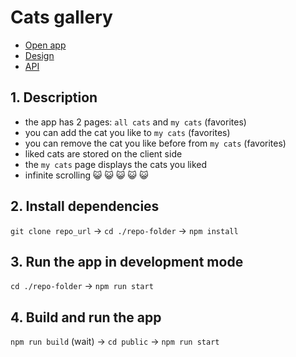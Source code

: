 # Cats gallery

- [Open app](https://cats-gallery-test-task.herokuapp.com/)
- [Design](https://bit.ly/3utxaL2)
- [API](https://thecatapi.com)

## 1. Description
- the app has 2 pages: `all cats` and `my cats` (favorites)
- you can add the cat you like to `my cats` (favorites)
- you can remove the cat you like before from `my cats` (favorites)
- liked cats are stored on the client side
- the `my cats` page displays the cats you liked
- infinite scrolling 😺 😺 😺 😺 😺

## 2. Install dependencies
`git clone repo_url` → `cd ./repo-folder` → `npm install`

## 3. Run the app in development mode
`cd ./repo-folder` → `npm run start`

## 4. Build and run the app
`npm run build` (wait) → `cd public` → `npm run start`
